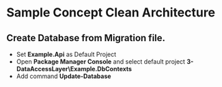 # Sample Concept Clean Architecture

## Create Database from Migration file.
- Set **Example.Api** as Default Project
- Open **Package Manager Console**  and select default project **3-DataAccessLayer\Example.DbContexts**
- Add command **Update-Database**
